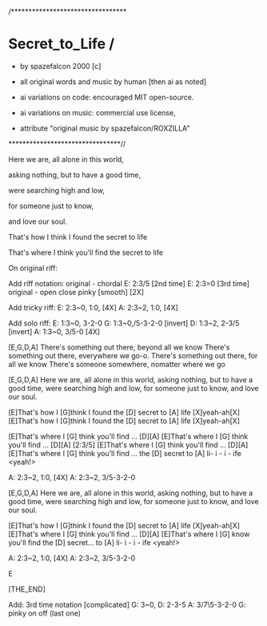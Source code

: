 /*********************************

# Secret_to_Life /

 - by spazefalcon 2000 [c]

 - all original words and music by human [then ai as noted]

 - ai variations on code: encouraged MIT open-source.

 - ai variations on music: commercial use license,

 - attribute "original music by spazefalcon/ROXZILLA"

********************************//


Here we are, all alone in this world,

asking nothing, but to have a good time,

were searching high and low,

for someone just to know,

and love our soul.

That's how I think I found the secret to life

That's where I think you'll find the secret to life


On original riff:

Add riff notation:
original - chordal
E: 2:3/5 [2nd time]
E: 2:3=0 [3rd time]
original - open close pinky [smooth] [2X]

Add tricky riff:
E: 2:3~0, 1:0, [4X]
A: 2:3~2, 1:0, [4X]


Add solo riff:
E: 1:3~0, 3-2-0
G: 1:3~0,/5-3-2-0 [invert]
D: 1:3~2, 2-3/5   [invert]
A: 1:3~0, 3/5-0 [4X]

[E,G,D,A]
There's something out there, beyond all we know
There's something out there, everywhere we go-o.
There's something out there, for all we know
There's someone somewhere, nomatter where we go

[E,G,D,A]
Here we are, all alone in this world,
asking nothing, but to have a good time,
were searching high and low,
for someone just to know,
and love our soul.

[E]That's how I [G]think I found the [D] secret to [A] life [X]yeah-ah[X]
[E]That's how I [G]think I found the [D] secret to [A] life [X]yeah-ah[X]

[E]That's where I [G] think you'll find ... [D][A]
[E]That's where I [G] think you'll find ... [D][A] [2:3/5]
[E]That's where I [G] think you'll find ... [D][A]
[E]That's where I [G] think you'll find ...
the [D] secret to [A] li- i - i - ife <yeah!>

A: 2:3~2, 1:0, [4X]
A: 2:3~2, 3/5-3-2-0

[E,G,D,A]
Here we are, all alone in this world,
asking nothing, but to have a good time,
were searching high and low,
for someone just to know,
and love our soul.

[E]That's how I [G]think I found the [D] secret to [A] life [X]yeah-ah[X]
[E]That's where I [G] think you'll find ... [D][A]
[E]That's where I [G] know you'll find the [D] secret...
 to [A] li- i - i - ife <yeah!>

A: 2:3~2, 1:0, [4X]
A: 2:3~2, 3/5-3-2-0

E

[THE_END]


Add: 3rd time notation [complicated]
G: 3~0,
D: 2-3-5
A: 3/7\5-3-2-0
G: pinky on off (last one) 
